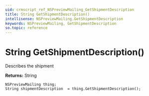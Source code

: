 ```yaml
---
uid: crmscript_ref_NSPreviewMailing_GetShipmentDescription
title: String GetShipmentDescription()
intellisense: NSPreviewMailing.GetShipmentDescription
keywords: NSPreviewMailing, GetShipmentDescription
so.topic: reference
---
```


# String GetShipmentDescription()

Describes the shipment

**Returns:** String

```crmscript
NSPreviewMailing thing;
String shipmentDescription  = thing.GetShipmentDescription();
```

